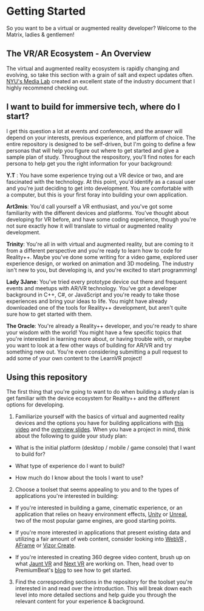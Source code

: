 # Getting Started
So you want to be a virtual or augmented reality developer? Welcome to the Matrix, ladies & gentlemen! 

## The VR/AR Ecosystem - An Overview
The virtual and augmented reality ecosystem is rapidly changing and evolving, so take this section with a grain of salt and expect updates often. [NYU's Media Lab](http://www.nycmedialab.org/wp-content/uploads/2015/12/12.14.VR_.pdf?utm_content=buffereefce&utm_medium=social&utm_source=twitter.com&utm_campaign=buffer) created an excellent state of the industry document that I highly recommend checking out.

## I want to build for immersive tech, where do I start?
I get this question a lot at events and conferences, and the answer will depend on your interests, previous experience, and platform of choice. The entire repository is designed to be self-driven, but I'm going to define a few personas that will help you figure out where to get started and give a sample plan of study. Throughout the respository, you'll find notes for each persona to help get you the right information for your background:

**Y.T** : You have some experience trying out a VR device or two, and are fascinated with the technology. At this point, you'd identify as a casual user and you're just deciding to get into development. You are comfortable with a computer, but this is your first foray into building your own application. 

**Art3mis**: You'd call yourself a VR enthusiast, and you've got some familiarity with the different devices and platforms. You've thought about developing for VR before, and have some coding experience, though you're not sure exactly how it will translate to virtual or augmented reality development. 

**Trinity**: You're all in with virtual and augmented reality, but are coming to it from a different perspective and you're ready to learn how to code for Reality++. Maybe you've done some writing for a video game, explored user experience design, or worked on animation and 3D modeling. The industry isn't new to you, but developing is, and you're excited to start programming!

**Lady 3Jane**: You've tried every prototype device out there and frequent events and meetups with AR/VR technology. You've got a developer background in C++, C#, or JavaScript and you're ready to take those experiences and bring your ideas to life. You might have already downloaded one of the tools for Reality++ development, but aren't quite sure how to get started with them. 

**The Oracle**: You're already a Reality++ developer, and you're ready to share your wisdom with the world! You might have a few specific topics that you're interested in learning more about, or having trouble with, or maybe you want to look at a few other ways of building for AR/VR and try something new out. You're even considering submitting a pull request to add some of your own content to the LearnVR project! 

## Using this repository
The first thing that you're going to want to do when building a study plan is get familiar with the device ecosystem for Reality++ and the different options for developing. 

1. Familiarize yourself with the basics of virtual and augmented reality devices and the options you have for building applications with [this video](https://channel9.msdn.com/blogs/misslivirose/Beginning-VR-Development) and the [overview slides](http://livi.link/svcc2015). When you have a project in mind, think about the following to guide your study plan:

 * What is the initial platform (desktop / mobile / game console) that I want to build for? 

 * What type of experience do I want to build?

 * How much do I know about the tools I want to use?

2. Choose a toolset that seems appealing to you and to the types of applications you're interested in building:

 * If you're interested in building a game, cinematic experience, or an application that relies on heavy environment effects, [Unity](http://unity3d.com) or [Unreal](http://unrealengine.com), two of the most popular game engines, are good starting points. 
		
 * If you're more interested in applications that present existing data and utilizing a fair amount of web content, consider looking into [WebVR](http://webvr.info) , [AFrame](http://aframe.io) or [Vizor Create](http://vizor.io). 
 
 * If you're interested in creating 360 degree video content, brush up on what [Jaunt VR](http://jauntvr.com) and [Next VR](http://nextvr.com) are working on. Then, head over to PremiumBeat's [blog](http://www.premiumbeat.com/blog/how-to-shoot-edit-and-upload-360-degree-videos/) to see how to get started. 
		
3. Find the corresponding sections in the repository for the toolset you're interested in and read over the introduction. This will break down each level into more detailed sections and help guide you through the relevant content for your experience & background. 








